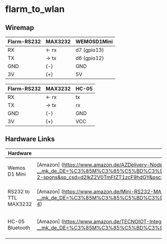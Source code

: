# flarm_to_wlan


## Wiremap
    
| Flarm-RS232  | MAX3232 | WEMOSD1Mini | 
| ------------- | ------------- | ------------- | 
| RX  | <- rx   |  d7 (gpio13) | 
| TX  | -> tx    |  d6 (gpio12) | 
| GND  | (-)   |  GND  | 
| 3V  | (+)   |  5V | 

| Flarm-RS232  | MAX3232 | HC-05 | 
| ------------- | ------------- | ------------- | 
| RX  | <- rx   |  tx | 
| TX  | -> tx    |  rx | 
| GND  | (-)   |  GND  | 
| 3V  | (+)   |  VCC | 

## Hardware Links


| Hardware  | Links | Preis |
| ------------- | ------------- | ------------- | 
| Wemos D1 Mini  | [Amazon] (https://www.amazon.de/AZDelivery-NodeMCU-ESP8266EX-kompatibel-inklusive/dp/B08BTRPMV1/ref=sr_1_2_sspa?__mk_de_DE=%C3%85M%C3%85%C5%BD%C3%95%C3%91&crid=20UKOCG98OPZI&keywords=wemos+d1&qid=1675752847&sprefix=wemos+d1%2Caps%2C144&sr=8-2-spons&sp_csd=d2lkZ2V0TmFtZT1zcF9hdGY&psc=1&smid=A1X7QLRQH87QA3) |  ~17 Euro (3 Stück) | 
| RS232 to TTL MAX3232  | [Amazon] (https://www.amazon.de/Mini-RS232-MAX3232-Level-Converter-Seriell/dp/B07XM6RNZG/ref=sr_1_4?__mk_de_DE=%C3%85M%C3%85%C5%BD%C3%95%C3%91&crid=3PCZUN6USJIJH&keywords=rs232+to+ttl&qid=1675752878&sprefix=rs232+to+ttol%2Caps%2C89&sr=8-4) |  ~7 Euro (10 Stück) | 
| HC-05 Bluetooth | [Amazon] (https://www.amazon.de/TECNOIOT-Integrated-Bluetooth-Module-Wireless/dp/B07J66PR6B/ref=sr_1_4?__mk_de_DE=%C3%85M%C3%85%C5%BD%C3%95%C3%91&crid=300KGJBAL216B&keywords=hc-05&qid=1675753023&sprefix=hc-05%2Caps%2C113&sr=8-4) |  ~17 Euro (2 Stück) | 
